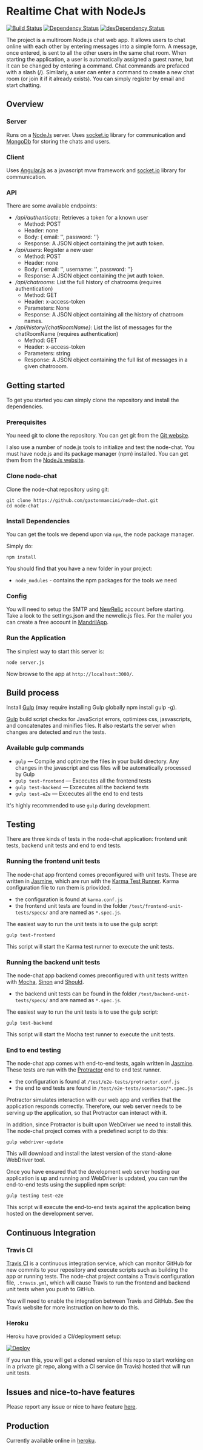 # Realtime Chat with NodeJs

[![Build Status](https://travis-ci.org/gastonmancini/node-chat.svg?branch=master)](https://travis-ci.org/gastonmancini/node-chat) [![Dependency Status](https://img.shields.io/david/gastonmancini/node-chat.svg?style=flat-square)](https://david-dm.org/gastonmancini/node-chat) [![devDependency Status](https://img.shields.io/david/dev/gastonmancini/node-chat.svg?style=flat-square)](https://david-dm.org/gastonmancini/node-chat#info=devDependencies)

The project is a multiroom Node.js chat web app. It allows users to chat online with each other by entering messages into a simple form. A message, once entered, is sent to all the other users in the same chat room. When starting the application, a user is automatically assigned a guest name, but it can be  changed by entering a command. Chat commands are prefaced with a slash (/). Similarly, a user can enter a command to create a new chat room (or join it if it already exists). You can simply register by email and start chatting.

## Overview

### Server

Runs on a [NodeJs](https://nodejs.org) server. Uses [socket.io](http://socket.io) library for communication and [MongoDb](http://mongodb.org/) for storing the chats and users.

### Client

Uses [AngularJs](https://angularjs.org/) as a javascript mvw framework and [socket.io](http://socket.io) library for communication.

### API

There are some available endpoints:

- */api/authenticate*: Retrieves a token for a known user
  - Method: POST
  - Header: none
  - Body: { email: '', password: ''}
  - Response: A JSON object containing the jwt auth token.
- */api/users*: Register a new user
  - Method: POST
  - Header: none
  - Body: { email: '', username: '', password: ''}
  - Response: A JSON object containing the jwt auth token.
- */api/chatrooms*: List the full history of chatrooms (requires authentication)
  - Method: GET
  - Header: x-access-token
  - Parameters: None
  - Response: A JSON object containing all the history of chatroom names.
- */api/history/{chatRoomName}*: List the list of messages for the chatRoomName (requires authentication)
  - Method: GET
  - Header: x-access-token
  - Parameters: string
  - Response: A JSON object containing the full list of messages in a given chatrooom.

## Getting started

To get you started you can simply clone the repository and install the dependencies.

### Prerequisites
  
You need git to clone the repository. You can get git from the [Git website](http://git-scm.com/).

I also use a number of node.js tools to initialize and test the node-chat. You must have node.js and
its package manager (npm) installed. You can get them from the [NodeJs website](http://nodejs.org/).

### Clone node-chat

Clone the node-chat repository using git:

```
git clone https://github.com/gastonmancini/node-chat.git
cd node-chat
```

### Install Dependencies

You can get the tools we depend upon via `npm`, the node package manager.
 

Simply do:

```
npm install
```

You should find that you have a new folder in your project:

* `node_modules` - contains the npm packages for the tools we need

### Config

You will need to setup the SMTP and [NewRelic](http://newrelic.com/) account before starting.
Take a look to the settings.json and the newrelic.js files. For the mailer you can create a free account in [MandrilApp](https://mandrillapp.com/). 


### Run the Application

The simplest way to start
this server is:

```
node server.js
```

Now browse to the app at `http://localhost:3000/`.

## Build process

Install [Gulp](http://gulpjs.com/) (may require installing Gulp globally npm install gulp -g).

[Gulp](http://gulpjs.com/) build script checks for JavaScript errors, optimizes css, jasvascripts, and concatenates and minifies files. It also restarts the server when changes are detected and run the tests.

### Available gulp commands

* `gulp` — Compile and optimize the files in your build directory. Any changes in the javascript and css files will be automatically processed by Gulp
* `gulp test-frontend` — Excecutes all the frontend tests
* `gulp test-backend` — Excecutes all the backend tests
* `gulp test-e2e` — Excecutes all the end to end tests

It's highly recommended to use `gulp` during development.

## Testing

There are three kinds of tests in the node-chat application: frontend unit tests, backend unit tests and end to end tests.

### Running the frontend unit tests

The node-chat app frontend comes preconfigured with unit tests. These are written in [Jasmine](http://jasmine.github.io/), which are run with the [Karma Test Runner](http://karma-runner.github.io/).  Karma configuration file to run them is priovided.

* the configuration is found at `karma.conf.js`
* the frontend unit tests are found in the folder `/test/frontend-unit-tests/specs/` and are named as `*.spec.js`.

The easiest way to run the unit tests is to use the gulp script:

```
gulp test-frontend
```

This script will start the Karma test runner to execute the unit tests. 

### Running the backend unit tests

The node-chat app backend comes preconfigured with unit tests written with [Mocha](http://mochajs.org/), [Sinon](http://sinonjs.org/) and [Should](http://shouldjs.github.io/).

* the backend unit tests can be found in the folder `/test/backend-unit-tests/specs/` and are named as `*.spec.js`.

The easiest way to run the unit tests is to use the gulp script:

```
gulp test-backend
```

This script will start the Mocha test runner to execute the unit tests. 

### End to end testing

The node-chat app comes with end-to-end tests, again written in [Jasmine](http://jasmine.github.io/). These tests
are run with the [Protractor](http://angular.github.io/protractor/#/) end to end test runner. 

* the configuration is found at `/test/e2e-tests/protractor.conf.js`
* the end to end tests are found in `/test/e2e-tests/scenarios/*.spec.js`

Protractor simulates interaction with our web app and verifies that the application responds correctly. Therefore, our web server needs to be serving up the application, so that Protractor can interact with it.

In addition, since Protractor is built upon WebDriver we need to install this. The node-chat project comes with a predefined script to do this:

```
gulp webdriver-update
```

This will download and install the latest version of the stand-alone WebDriver tool.

Once you have ensured that the development web server hosting our application is up and running and WebDriver is updated, you can run the end-to-end tests using the supplied npm script:

```
gulp testing test-e2e
```

This script will execute the end-to-end tests against the application being hosted on the development server.

## Continuous Integration

### Travis CI

[Travis CI](https://travis-ci.org/) is a continuous integration service, which can monitor GitHub for new commits
to your repository and execute scripts such as building the app or running tests. The node-chat
project contains a Travis configuration file, `.travis.yml`, which will cause Travis to run the frontend and backend unit
tests when you push to GitHub.

You will need to enable the integration between Travis and GitHub. See the Travis website for more
instruction on how to do this.

### Heroku

Heroku have provided a CI/deployment setup:

[![Deploy](https://www.herokucdn.com/deploy/button.png)](https://heroku.com/deploy)

If you run this, you will get a cloned version of this repo to start working on in a private git repo,
along with a CI service (in Travis) hosted that will run unit tests.

## Issues and nice-to-have features
Please report any issue or nice to have feature [here](https://github.com/gastonmancini/node-chat/issues/).

## Production
Currently available online in [heroku](http://chat-node-tio.herokuapp.com).

